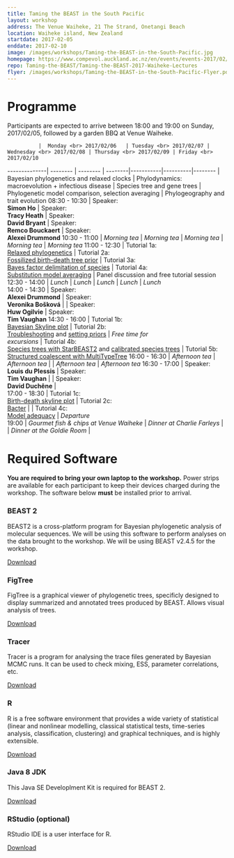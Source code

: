 ```yaml
---
title: Taming the BEAST in the South Pacific
layout: workshop
address: The Venue Waiheke, 21 The Strand, Onetangi Beach
location: Waiheke island, New Zealand
startdate: 2017-02-05
enddate: 2017-02-10
image: /images/workshops/Taming-the-BEAST-in-the-South-Pacific.jpg
homepage: https://www.compevol.auckland.ac.nz/en/events/events-2017/02/beast-south-pacific-1.html
repo: Taming-the-BEAST/Taming-the-BEAST-2017-Waiheke-Lectures
flyer: /images/workshops/Taming-the-BEAST-in-the-South-Pacific-Flyer.pdf
---
```


# Programme

Participants are expected to arrive between 18:00 and 19:00 on Sunday, 2017/02/05, followed by a garden BBQ at Venue Waiheke.

              |  Monday <br> 2017/02/06   | Tuesday <br> 2017/02/07 | Wednesday <br> 2017/02/08 | Thursday <br> 2017/02/09 | Friday <br> 2017/02/10 
--------------| -------- | -------- | --------|-----------|----------|--------
			  | Bayesian phylogenetics and relaxed clocks | Phylodynamics: macroevolution + infectious disease | Species tree and gene trees | Phylogenetic model comparison, selection averaging | Phylogeography and trait evolution
08:30 - 10:30 | Speaker: <br> **Simon Ho** | Speaker: <br> **Tracy Heath** | Speaker: <br> **David Bryant** | Speaker: <br> **Remco Bouckaert** | Speaker: <br> **Alexei Drummond**
10:30 - 11:00 | _Morning tea_ | _Morning tea_ | _Morning tea_ | _Morning tea_ | _Morning tea_ 
11:00 - 12:30 | Tutorial 1a: <br> [Relaxed phylogenetics](/tutorials/Introduction-to-BEAST2/) | Tutorial 2a: <br> [Fossilized birth-death tree prior](/tutorials/FBD-tutorial/)       | Tutorial 3a: <br> [Bayes factor delimitation of species](https://github.com/BEAST2-Dev/beast-docs/releases/download/v1.0/BFD-tutorial-2017.zip)     | Tutorial 4a: <br> [Substitution model averaging](/tutorials/Substitution-model-selection)       | Panel discussion and free tutorial session       
12:30 - 14:00 | _Lunch_       | _Lunch_       | _Lunch_      | _Lunch_        | _Lunch_      
14:00 - 14:30 | Speaker: <br> **Alexei Drummond**       | Speaker: <br> **Veronika Bošková**       |       | Speaker: <br> **Huw Ogilvie**   | Speaker: <br> **Tim Vaughan**
14:30 - 16:00 | Tutorial 1b: <br> [Bayesian Skyline plot](/tutorials/Skyline-plots/) | Tutorial 2b: <br> [Troubleshooting](/tutorials/Troubleshooting) and [setting priors](/tutorials/Prior-selection)    |   *Free time for<br>excursions*    | Tutorial 4b: <br> [Species trees with StarBEAST2](/tutorials/species-tree-clocks/) and [calibrated species trees](/tutorials/calibrated-species-trees/)         | Tutorial 5b: <br> [Structured coalescent with MultiTypeTree](/tutorials/Structured-coalescent/)
16:00 - 16:30 | _Afternoon tea_ | _Afternoon tea_ |       | _Afternoon tea_         | _Afternoon tea_ 
16:30 - 17:00 | Speaker: <br> **Louis du Plessis**      | Speaker: <br> **Tim Vaughan**       |       | Speaker: <br> **David Duchêne**  |        
17:00 - 18:30 | Tutorial 1c: <br> [Birth-death skyline plot](/tutorials/Skyline-plots/)   | Tutorial 2c: <br> [Bacter](/tutorials/Bacter-Tutorial)  |       |   Tutorial 4c: <br> [Model adequacy](/tutorials/adequacy_tutorial/)  | _Departure_   
19:00         | *Gourmet fish & chips at Venue Waiheke* | *Dinner at Charlie Farleys* | | *Dinner at the Goldie Room* |      



# Required Software

**You are required to bring your own laptop to the workshop.** Power strips are available for each participant to keep their devices charged during the workshop. The software below **must** be installed prior to arrival. 

### BEAST 2

BEAST2 is a cross-platform program for Bayesian phylogenetic analysis of molecular sequences. We will be using this software to perform analyses on the data brought to the workshop. We will be using BEAST v2.4.5 for the workshop.

[Download](http://beast2.org/)

### FigTree

FigTree is a graphical viewer of phylogenetic trees, specificly designed to display summarized and annotated trees produced by BEAST. Allows visual analysis of trees.

[Download](http://tree.bio.ed.ac.uk/software/figtree/)

### Tracer

Tracer is a program for analysing the trace files generated by Bayesian MCMC runs. It can be used to check mixing, ESS, parameter correlations, etc.

[Download](http://tree.bio.ed.ac.uk/software/tracer/)


### R

R is a free software environment that provides a wide variety of statistical (linear and nonlinear modelling, classical statistical tests, time-series analysis, classification, clustering) and graphical techniques, and is highly extensible.

[Download](https://www.r-project.org/)


### Java 8 JDK

This Java SE Developlment Kit is required for BEAST 2.

[Download](http://www.oracle.com/technetwork/java/javase/downloads/jdk8-downloads-2133151.html)


### RStudio (optional)

RStudio IDE is a user interface for R.

[Download](https://www.rstudio.com/)
